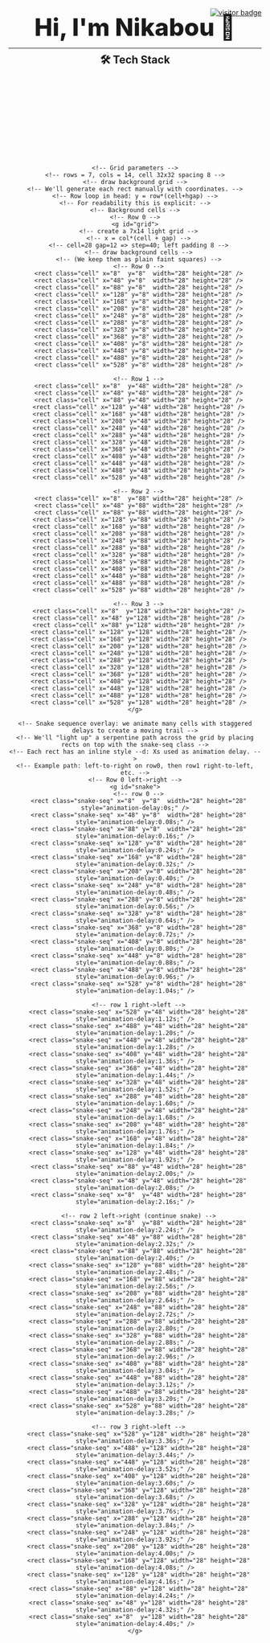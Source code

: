 <!-- Header + visitor badge top-right -->
<div style="position:relative; padding: 8px 0 18px 0;">
  <div style="text-align:center;">
    <h1 style="margin:0; font-size:48px; font-weight:800;">Hi, I'm Nikabou 👋</h1>
  </div>

  <!-- badge visitor (top-right) -->
  <div style="position:absolute; right:0; top:0;">
    <a href="https://github.com/Nikabou">
      <img src="https://komarev.com/ghpvc/?username=Nikabou&label=Visitors&color=0e75b6&style=flat-square" alt="visitor badge" />
    </a>
  </div>

  <hr style="margin-top:12px; margin-bottom:8px;"/>
  <div style="text-align:center;">
    <h2 style="margin:8px 0 0 0;">🛠️ Tech Stack</h2>
  </div>
</div>

<!-- Animated "Snake-like" GitHub activity heatmap (SVG) -->
<div align="center" style="margin-top: 12px;">
  <!-- Inline SVG: 7 rows x 14 cols. Certain cells are sequenced to simulate a moving snake. -->
  <svg width="560" height="160" viewBox="0 0 560 160" xmlns="http://www.w3.org/2000/svg" role="img" aria-label="GitHub activity snake heatmap">
    <style>
      .cell { rx:3; ry:3; fill:#dfe9f3; opacity:0.28; }
      .snake-seq { fill:#16a34a; opacity:0.95; }
      /* Pulse animation for snake body: head bright, tail fades */
      @keyframes snakePulse {
        0%   { opacity:0.05; transform:scale(0.85); }
        30%  { opacity:1; transform:scale(1.05); }
        70%  { opacity:0.6; transform:scale(1.0); }
        100% { opacity:0.05; transform:scale(0.85); }
      }
      /* Apply animation; custom delay per cell via style="--d:0.xxs" */
      .snake-seq { animation: snakePulse 1.6s linear infinite; transform-origin:center; }
    </style>

    <!-- Grid parameters -->
    <!-- rows = 7, cols = 14, cell 32x32 spacing 8 -->
    <!-- draw background grid -->
    <!-- We'll generate each rect manually with coordinates. -->
    <!-- Row loop in head: y = row*(cell+hgap) -->
    <!-- For readability this is explicit: -->
    <!-- Background cells -->
    <!-- Row 0 -->
    <g id="grid">
      <!-- create a 7x14 light grid -->
      <!-- x = col*(cell + gap) -->
      <!-- cell=28 gap=12 => step=40; left padding 8 -->
      <!-- draw background cells -->
      <!-- (We keep them as plain faint squares) -->
      <!-- Row 0 -->
      <rect class="cell" x="8"  y="8"  width="28" height="28" />
      <rect class="cell" x="48" y="8"  width="28" height="28" />
      <rect class="cell" x="88" y="8"  width="28" height="28" />
      <rect class="cell" x="128" y="8" width="28" height="28" />
      <rect class="cell" x="168" y="8" width="28" height="28" />
      <rect class="cell" x="208" y="8" width="28" height="28" />
      <rect class="cell" x="248" y="8" width="28" height="28" />
      <rect class="cell" x="288" y="8" width="28" height="28" />
      <rect class="cell" x="328" y="8" width="28" height="28" />
      <rect class="cell" x="368" y="8" width="28" height="28" />
      <rect class="cell" x="408" y="8" width="28" height="28" />
      <rect class="cell" x="448" y="8" width="28" height="28" />
      <rect class="cell" x="488" y="8" width="28" height="28" />
      <rect class="cell" x="528" y="8" width="28" height="28" />

      <!-- Row 1 -->
      <rect class="cell" x="8"  y="48" width="28" height="28" />
      <rect class="cell" x="48" y="48" width="28" height="28" />
      <rect class="cell" x="88" y="48" width="28" height="28" />
      <rect class="cell" x="128" y="48" width="28" height="28" />
      <rect class="cell" x="168" y="48" width="28" height="28" />
      <rect class="cell" x="208" y="48" width="28" height="28" />
      <rect class="cell" x="248" y="48" width="28" height="28" />
      <rect class="cell" x="288" y="48" width="28" height="28" />
      <rect class="cell" x="328" y="48" width="28" height="28" />
      <rect class="cell" x="368" y="48" width="28" height="28" />
      <rect class="cell" x="408" y="48" width="28" height="28" />
      <rect class="cell" x="448" y="48" width="28" height="28" />
      <rect class="cell" x="488" y="48" width="28" height="28" />
      <rect class="cell" x="528" y="48" width="28" height="28" />

      <!-- Row 2 -->
      <rect class="cell" x="8"  y="88" width="28" height="28" />
      <rect class="cell" x="48" y="88" width="28" height="28" />
      <rect class="cell" x="88" y="88" width="28" height="28" />
      <rect class="cell" x="128" y="88" width="28" height="28" />
      <rect class="cell" x="168" y="88" width="28" height="28" />
      <rect class="cell" x="208" y="88" width="28" height="28" />
      <rect class="cell" x="248" y="88" width="28" height="28" />
      <rect class="cell" x="288" y="88" width="28" height="28" />
      <rect class="cell" x="328" y="88" width="28" height="28" />
      <rect class="cell" x="368" y="88" width="28" height="28" />
      <rect class="cell" x="408" y="88" width="28" height="28" />
      <rect class="cell" x="448" y="88" width="28" height="28" />
      <rect class="cell" x="488" y="88" width="28" height="28" />
      <rect class="cell" x="528" y="88" width="28" height="28" />

      <!-- Row 3 -->
      <rect class="cell" x="8"  y="128" width="28" height="28" />
      <rect class="cell" x="48" y="128" width="28" height="28" />
      <rect class="cell" x="88" y="128" width="28" height="28" />
      <rect class="cell" x="128" y="128" width="28" height="28" />
      <rect class="cell" x="168" y="128" width="28" height="28" />
      <rect class="cell" x="208" y="128" width="28" height="28" />
      <rect class="cell" x="248" y="128" width="28" height="28" />
      <rect class="cell" x="288" y="128" width="28" height="28" />
      <rect class="cell" x="328" y="128" width="28" height="28" />
      <rect class="cell" x="368" y="128" width="28" height="28" />
      <rect class="cell" x="408" y="128" width="28" height="28" />
      <rect class="cell" x="448" y="128" width="28" height="28" />
      <rect class="cell" x="488" y="128" width="28" height="28" />
      <rect class="cell" x="528" y="128" width="28" height="28" />
    </g>

    <!-- Snake sequence overlay: we animate many cells with staggered delays to create a moving trail -->
    <!-- We'll "light up" a serpentine path across the grid by placing rects on top with the snake-seq class -->
    <!-- Each rect has an inline style --d: Xs used as animation delay. -->
    <!-- Example path: left-to-right on row0, then row1 right-to-left, etc. -->
    <!-- Row 0 left->right -->
    <g id="snake">
      <!-- row 0 -->
      <rect class="snake-seq" x="8"  y="8"  width="28" height="28" style="animation-delay:0s;" />
      <rect class="snake-seq" x="48" y="8"  width="28" height="28" style="animation-delay:0.08s;" />
      <rect class="snake-seq" x="88" y="8"  width="28" height="28" style="animation-delay:0.16s;" />
      <rect class="snake-seq" x="128" y="8" width="28" height="28" style="animation-delay:0.24s;" />
      <rect class="snake-seq" x="168" y="8" width="28" height="28" style="animation-delay:0.32s;" />
      <rect class="snake-seq" x="208" y="8" width="28" height="28" style="animation-delay:0.40s;" />
      <rect class="snake-seq" x="248" y="8" width="28" height="28" style="animation-delay:0.48s;" />
      <rect class="snake-seq" x="288" y="8" width="28" height="28" style="animation-delay:0.56s;" />
      <rect class="snake-seq" x="328" y="8" width="28" height="28" style="animation-delay:0.64s;" />
      <rect class="snake-seq" x="368" y="8" width="28" height="28" style="animation-delay:0.72s;" />
      <rect class="snake-seq" x="408" y="8" width="28" height="28" style="animation-delay:0.80s;" />
      <rect class="snake-seq" x="448" y="8" width="28" height="28" style="animation-delay:0.88s;" />
      <rect class="snake-seq" x="488" y="8" width="28" height="28" style="animation-delay:0.96s;" />
      <rect class="snake-seq" x="528" y="8" width="28" height="28" style="animation-delay:1.04s;" />

      <!-- row 1 right->left -->
      <rect class="snake-seq" x="528" y="48" width="28" height="28" style="animation-delay:1.12s;" />
      <rect class="snake-seq" x="488" y="48" width="28" height="28" style="animation-delay:1.20s;" />
      <rect class="snake-seq" x="448" y="48" width="28" height="28" style="animation-delay:1.28s;" />
      <rect class="snake-seq" x="408" y="48" width="28" height="28" style="animation-delay:1.36s;" />
      <rect class="snake-seq" x="368" y="48" width="28" height="28" style="animation-delay:1.44s;" />
      <rect class="snake-seq" x="328" y="48" width="28" height="28" style="animation-delay:1.52s;" />
      <rect class="snake-seq" x="288" y="48" width="28" height="28" style="animation-delay:1.60s;" />
      <rect class="snake-seq" x="248" y="48" width="28" height="28" style="animation-delay:1.68s;" />
      <rect class="snake-seq" x="208" y="48" width="28" height="28" style="animation-delay:1.76s;" />
      <rect class="snake-seq" x="168" y="48" width="28" height="28" style="animation-delay:1.84s;" />
      <rect class="snake-seq" x="128" y="48" width="28" height="28" style="animation-delay:1.92s;" />
      <rect class="snake-seq" x="88" y="48" width="28" height="28" style="animation-delay:2.00s;" />
      <rect class="snake-seq" x="48" y="48" width="28" height="28" style="animation-delay:2.08s;" />
      <rect class="snake-seq" x="8"  y="48" width="28" height="28" style="animation-delay:2.16s;" />

      <!-- row 2 left->right (continue snake) -->
      <rect class="snake-seq" x="8"  y="88" width="28" height="28" style="animation-delay:2.24s;" />
      <rect class="snake-seq" x="48" y="88" width="28" height="28" style="animation-delay:2.32s;" />
      <rect class="snake-seq" x="88" y="88" width="28" height="28" style="animation-delay:2.40s;" />
      <rect class="snake-seq" x="128" y="88" width="28" height="28" style="animation-delay:2.48s;" />
      <rect class="snake-seq" x="168" y="88" width="28" height="28" style="animation-delay:2.56s;" />
      <rect class="snake-seq" x="208" y="88" width="28" height="28" style="animation-delay:2.64s;" />
      <rect class="snake-seq" x="248" y="88" width="28" height="28" style="animation-delay:2.72s;" />
      <rect class="snake-seq" x="288" y="88" width="28" height="28" style="animation-delay:2.80s;" />
      <rect class="snake-seq" x="328" y="88" width="28" height="28" style="animation-delay:2.88s;" />
      <rect class="snake-seq" x="368" y="88" width="28" height="28" style="animation-delay:2.96s;" />
      <rect class="snake-seq" x="408" y="88" width="28" height="28" style="animation-delay:3.04s;" />
      <rect class="snake-seq" x="448" y="88" width="28" height="28" style="animation-delay:3.12s;" />
      <rect class="snake-seq" x="488" y="88" width="28" height="28" style="animation-delay:3.20s;" />
      <rect class="snake-seq" x="528" y="88" width="28" height="28" style="animation-delay:3.28s;" />

      <!-- row 3 right->left -->
      <rect class="snake-seq" x="528" y="128" width="28" height="28" style="animation-delay:3.36s;" />
      <rect class="snake-seq" x="488" y="128" width="28" height="28" style="animation-delay:3.44s;" />
      <rect class="snake-seq" x="448" y="128" width="28" height="28" style="animation-delay:3.52s;" />
      <rect class="snake-seq" x="408" y="128" width="28" height="28" style="animation-delay:3.60s;" />
      <rect class="snake-seq" x="368" y="128" width="28" height="28" style="animation-delay:3.68s;" />
      <rect class="snake-seq" x="328" y="128" width="28" height="28" style="animation-delay:3.76s;" />
      <rect class="snake-seq" x="288" y="128" width="28" height="28" style="animation-delay:3.84s;" />
      <rect class="snake-seq" x="248" y="128" width="28" height="28" style="animation-delay:3.92s;" />
      <rect class="snake-seq" x="208" y="128" width="28" height="28" style="animation-delay:4.00s;" />
      <rect class="snake-seq" x="168" y="128" width="28" height="28" style="animation-delay:4.08s;" />
      <rect class="snake-seq" x="128" y="128" width="28" height="28" style="animation-delay:4.16s;" />
      <rect class="snake-seq" x="88" y="128" width="28" height="28" style="animation-delay:4.24s;" />
      <rect class="snake-seq" x="48" y="128" width="28" height="28" style="animation-delay:4.32s;" />
      <rect class="snake-seq" x="8"  y="128" width="28" height="28" style="animation-delay:4.40s;" />
    </g>
  </svg>
</div>

